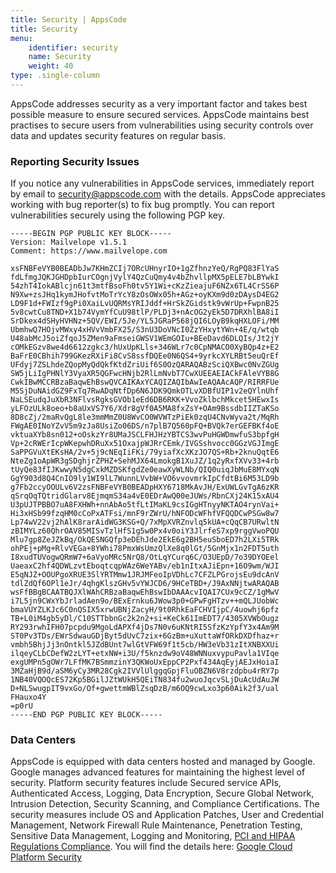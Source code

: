 ```yaml
---
title: Security | AppsCode
title: Security
menu:
    identifier: security
    name: Security
    weight: 40
type: .single-column
---
```

AppsCode addresses security as a very important factor and takes best possible measure to ensure secured services. AppsCode maintains best practises to secure users from vulnerabilities using security controls over data and updates security features on regular basis.


### Reporting Security Issues
If you notice any vulnerabilities in AppsCode services, immediately report by email to <security@appscode.com> with the details. AppsCode appreciates working with bug reporter(s) to fix bug promptly. You can report vulnerabilities securely using the following PGP key.

```
-----BEGIN PGP PUBLIC KEY BLOCK-----
Version: Mailvelope v1.5.1
Comment: https://www.mailvelope.com

xsFNBFeVYB0BEADbJw7KHmZCIj7ORcUHnyrIO+1gZfhnzYeQ/RgPQ83FlYaS
fdLfmgJQKJGHDpbIurCOgnjVylY4QzCuQmy4v4bZhvllpMX5pELE7bLBYwkI
54zhT4IokABlcjn61t3mtfBsoFh0tv5Y1Wi+cKzZieajuF6NZx6TL4CrSS6P
N9Xw+zsJHq1kymJHofvtMoTrYcY8zOsOWx05h+AGz+oyKXm9d0zDAysD4EG2
LD9F1d+FWIzf9gPi0XaiLvUQRMsYRIJddf+HrSkZGidstk9vWrUp+FwpnB25
5v8cwtCu8TND+X1b74VymYfCuU98tlP/PLDj3+nAcOG2yEk5D7DRXhlBA8iI
SrDkex4dSHyHVHNz+5QV/EWI/5Je/YL5JGRaP568jQI6LOyB9kqHXLOFi/MM
UbmhwQ7HOjvMWxy4xHVvVmbFX25/S3nU3DoVNcI0ZzYHxytYWn+4E/q/wtqb
U48abMcJ5oiZfqoJ5ZMen9aFmseiGWSV1WEmGOIu+BEeDavd6DLQIs/Jt2jY
cOMkEGzv8we4d6612zgkc3/hUxUpKLls+346WLr7c0CpNMACO0XyBQp4z+E2
BaFrE0CBhih799GKezRXiFi8CvS8ssfDQEe0N6QS4+9yrkcXYLRBt5euQrEf
UFdyj7ZSLhdeZQopMyQdQkfKtdZriUif6S0OzQARAQABzSciQXBwc0NvZGUg
SW5jLiIgPHNlY3VyaXR5QGFwcHNjb2RlLmNvbT7CwXUEEAEIACkFAleVYB8G
CwkIBwMCCRBzaBaqwEhBswQVCAIKAxYCAQIZAQIbAwIeAQAAcAQP/RIRRFUe
M5SjDuNAidGZ9FxTq7RwADqNtfDp6N6JDK9QmkOTLvXDBfUIP1v2eQYlnUhf
NaLSEudqJuXbR3NFlvsRgksGVOb1eEd6DB6RKK+VvoZklbchMkcet5HEwxIs
yLFOzULk8oeo+b8aUxVS7Y6/Xdr8gVf0A5MA8fxZsY+OAm9BssdbIIZTaKSo
8D8cZj/2maRvQgL8le3mmMmZ0U8WvCO0WVWTzPiEk0zqU4CNvWyva2t/MqRh
FWgAE0INoYZvV5m9zJa8UsiZo06DS/n7plB7Q560pFQ+BVQk7erGEFBKf4oE
vktuaXYb8sn012+oOskzYr8UMaJSCLFHJHzYBTCS3wvPuHGWDmwfuS3bpfgH
Vp+2cRWErIcpWKepwhDRuXx51OxajpWJRrCEmk/IVGSshvocc0GGzVGJImgE
SaPPGVuXtEKsHA/2v+5j9cNEqIiFKi/79yiafXcXKzJO7QS+Rb+2knuQqtE6
NteZg1oApWR3gSDghjrZPHZ+SehMJX64LmokgB1XuJZ/1q2yRxfXVv33+4rb
tUyQe83fIJKwwyN5dgCxkMZDSKfgdZe0eawXyWLNb/QIQ0uiqJbMuE8MYxqN
GgY903d8Q4CnIO9ly1WI9lL7WunnLVvbW+VO6vvovmrkIpCfdtBi6M53LD9b
g7Fb2ccyOOULv6V2zsFNBFeVYB0BEADpHXY6718MkAvJH/ExUWLGvTgA6zKR
qSrqOqTQtridGlarv8EjmqmS34a4vE0EDrAwQ00eJUWs/RbnCXj24K15xAU4
U3pUJTPBBO7uA8FXHWh+nnAbAo5tfLtIMaKL9csIGgHTnyyNKTAO4rynVai+
Hi3xHSb99fzqHM0cCoPxATFsi/mnF9rZWrU/hNFODcWFhfVFQQDCwPSGw8w7
Lp74wV22vj2hAlK8rarAidWG3KSG+Q/7xMpXVRZnvlq5kUA+cQqCB7URwltN
zBIMYLz60QhrOAV85MISvTzlHfS1g5w0Px4v0oiY3JlrfeS7xp9rggVwoPQU
Mlu7gp8ZeJZkBq/OkQESNGQfp3eDEhJde2EkE6g2BH5euSboED7h2LXi5TRk
ohPEj+pMg+RlvVEGa+8YWhi78PmxWsUmzQlXe8q0lGt/5GnMjx1n2FDT5uth
I8xudTUVogwQRmW7+6aVyoMRc5NrQ8/OtLqYCurq6C/O3UEpD/7o39DYOEel
UaeaxC2hf4QDWLzvtEboqtcqpWAz6WeYABv/eb1nItxAJiEpn+16O9wm/WJI
E5qNJZ+OOUPgoXRUE3SlYRTMmw1JRJMFeoIpVDhLc7CFZLPGrojsEu9dcAnV
tdlZdQf6OPl1eJr/4qhgKlszGHv5vYWJCD6/9HCeTBD+/J9AxNNjtwARAQAB
wsFfBBgBCAATBQJXlWAhCRBzaBaqwEhBswIbDAAAcvIQAI7CUx9cCZ/1gMwV
i7L5jn9CWxYbJrladAen9o/BExErnku6JWow3p0+GPwFgHTzv++mQLJUobWc
bmaVUYZLKJc6C0nQSIX5xrwUBNjZacyH/9t0RhkEaFCHVIjpC/4uowhj6pfz
TB+L0iM4gb5yDl/C10STTbbnGc2k2n2+si+KeCk61ImEDT7/4305XVWbOugz
RY293rwhIFH07pcpdu9MgoLdAPXf4jDs7N0v6uKNtRI5SfzKzYpfY3x4Am9M
ST0Pv3TDs/EWrSdwauGDjByt5dUvC7zix+6GzBm+uXuttaWfORkDXDfhaz+r
vmbh5BhjJj3nOntkl5JZdBUnt7wlGtVFW69f1t5cb/HW3eVb31zItXNBXXUi
ilqeyCLbCDefW2zLYT+etxNW+i3U/f5knzdw9oV48WNNuxvypuPavla1VIqe
exgUMPn5gOWr7LFfMK7BSmmzinY3QKWoUxEppCP2Pxf434AqEyjAEJxHoiaI
3MZaHjB9d/aSM6yCy3MR28Cgk2IVVlUlggqGpjFluOBZN6V8rzdpbu4rRY7p
1NB40VQOQcES72Kp5BGilJZtWUkH5QEiTN834fu2wuoJqcvSLjDuAcUdAuJW
D+NLSwugpIT9vxGo/Of+gwettmWBlZsqDzB/m6OQ9cwLxo3p60Aik2f3/ual
FHauxo4Y
=p0rU
-----END PGP PUBLIC KEY BLOCK-----
```


### Data Centers
AppsCode is equipped with data centers hosted and managed by Google. Google manages advanced features for maintaining the highest level of security. Platform security features include Secured service APIs, Authenticated Access, Logging, Data Encryption, Secure Global Network, Intrusion Detection, Security Scanning, and Compliance Certifications. The security measures include OS and Application Patches, User and Credential Management, Network Firewall Rule Maintenance, Penetration Testing, Sensitive Data Management, Logging and Monitoring, [PCI and HIPAA Regulations Compliance](http://pcihipaa.com/). You will find the details here: [Google Cloud Platform Security](https://cloud.google.com/security/)


